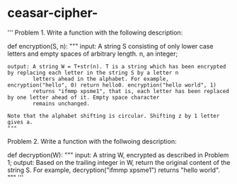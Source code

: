 # ceasar-cipher-
'''
Problem 1. Write a function with the following description:

def encryption(S, n):
    """
    input: A string S consisting of only lower case letters and empty spaces of arbitrary length.
           n, an integer;

    output: A string W = T+str(n). T is a string which has been encrypted by replacing each letter in the string S by a letter n
            letters ahead in the alphabet. For example, encryption("hello", 0) return hello0. encryption("hello world", 1)
            returns "ifmmp xpsme1", that is, each letter has been replaced by one letter ahead of it. Empty space character
            remains unchanged.

    Note that the alphabet shifting is circular. Shifting z by 1 letter gives a.
    """

Problem 2. Write a function with the follwoing description:

def decryption(W):
    """
    input: A string W, encrypted as described in Problem 1;
    output: Based on the trailing integer in W, return the original content of the string S.
    For example, decryption("ifmmp xpsme1") returns "hello world".
    """
'''
